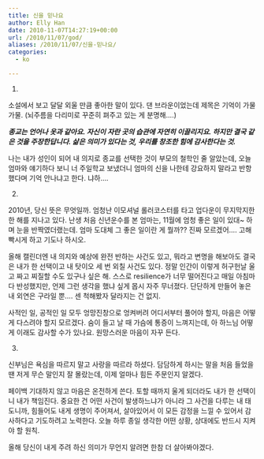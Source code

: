 ```yaml
---
title: 신을 믿나요
author: Elly Han
date: 2010-11-07T14:27:19+00:00
url: /2010/11/07/god/
aliases: /2010/11/07/신을-믿나요/
categories:
  - ko

---
```

1.

소설에서 보고 달달 외울 만큼 좋아한 말이 있다. 댄 브라운이었는데 제목은 기억이 가물가물. (뇌주름을 다리미로 꾸준히 펴주고 있는 게 분명해….)

**_종교는 언어나 옷과 같아요. 자신이 자란 곳의 습관에 자연히 이끌리지요. 하지만 결국 같은 것을 주장한답니다. 삶은 의미가 있다는 것, 우리를 창조한 힘에 감사한다는 것._**

나는 내가 성인이 되어 내 의지로 종교를 선택한 것이 부모의 철학인 줄 알았는데, 오늘 엄마와 얘기하다 보니 너 주일학교 보냈더니 엄마의 신을 나한테 강요하지 말라고 반항했다며 기억 안나냐고 한다. 냐하….



2.

2010년, 당신 뜻은 무엇일까. 엄청난 이모셔널 롤러코스터를 타고 업다운이 무지막지한 한 해를 지나고 있다. 난생 처음 신년운수를 본 엄마는, 11월에 엄청 좋은 일이 있대~ 하며 눈을 반짝였더랬는데. 엄마 도대체 그 좋은 일이란 게 뭘까?? 진짜 모르겠어…. 고해 빡시게 하고 기도나 하시오. 

올해 캘린더엔 내 의지와 예상에 완전 반하는 사건도 있고, 뭐라고 변명을 해보아도 결국은 내가 한 선택이고 내 탓이오 세 번 외칠 사건도 있다. 정말 인간이 이렇게 허구헌날 울고 짜고 찌질할 수도 있구나 싶은 해. 스스로 resilience가 너무 떨어진다고 매일 아침마다 반성했지만, 언제 그런 생각을 했냐 싶게 몹시 자주 무너졌다. 단단하게 만들어 놓은 내 외연은 구라일 뿐…. 센 척해봤자 달라지는 건 없지.

사적인 일, 공적인 일 모두 엉망진창으로 엉켜버려 어디서부터 풀어야 할지, 마음은 어떻게 다스려야 할지 모르겠다. 숨이 들고 날 때 가슴에 통증이 느껴지는데, 아 하느님 어떻게 이래도 감사할 수가 있나요. 원망스러운 마음이 자꾸 든다.



3.

신부님은 욕심을 따르지 말고 사랑을 따르라 하셨다. 담담하게 하시는 말을 처음 들었을 땐 저게 무슨 말인지 잘 몰랐는데, 이제 얼마나 힘든 주문인지 알겠다. 

페이백 기대하지 않고 마음은 온전하게 쓴다. 토할 때까지 울게 되더라도 내가 한 선택이니 내가 책임진다. 중요한 건 어떤 사건이 발생하느냐가 아니라 그 사건을 다루는 내 태도니까, 힘들어도 내게 생명이 주어져서, 살아있어서 이 모든 감정을 느낄 수 있어서 감사하다고 기도하려고 노력한다. 오늘 하루 종일 생각한 어떤 상황, 상대에도 반드시 지켜야 할 원칙. 

올해 당신이 내게 주려 하신 의미가 무언지 알려면 한참 더 살아봐야겠다.